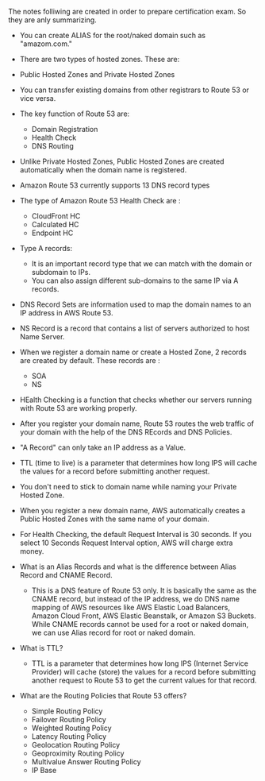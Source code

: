The notes folliwing are created in order to prepare certification exam. So they are anly summarizing.

* You can create ALIAS for the root/naked domain such as "amazom.com."

* There are two types of hosted zones. These are:
 - Public Hosted Zones and Private Hosted Zones

* You can transfer existing domains from other registrars to Route 53 or vice versa.

* The key function of  Route 53 are:
  - Domain Registration
  - Health Check
  - DNS Routing

* Unlike Private Hosted Zones, Public Hosted Zones are created automatically when the domain name is registered.

* Amazon Route 53 currently supports 13 DNS record types 

* The type of Amazon Route 53 Health Check are :
  - CloudFront HC
  - Calculated HC
  - Endpoint HC

* Type A records:
  - It is an important record type that we can match with the domain or subdomain to IPs.
  - You can also assign different sub-domains to the same IP via A records.

* DNS Record Sets are information used to map the domain names to an IP address in AWS Route 53.

* NS Record is a record that contains a list of servers authorized to host Name Server.

* When we register a domain name or create a Hosted Zone, 2 records are created by default. These records are :
  - SOA
  - NS

* HEalth Checking is a function that checks whether our servers running with Route 53 are working properly.

* After you register your domain name, Route 53 routes the web traffic of your domain with the help of the DNS REcords and DNS Policies.

* "A Record" can only take an IP address as a Value.

* TTL (time to live) is a parameter that determines how long IPS will cache the values for a record before submitting another request.

* You don't need to stick to domain name while naming your Private Hosted Zone.

* When you register a new domain name, AWS automatically creates a Public Hosted Zones with the same name of your domain.

* For Health Checking, the default Request Interval is 30 seconds. If you select 10 Seconds Request Interval option, AWS will charge extra money.

* What is an Alias Records and what is the difference between Alias Record and CNAME Record.
  - This is a DNS feature of Route 53 only. It is basically the same as the CNAME record, but instead of the IP address, we do DNS name mapping of AWS resources like AWS Elastic Load Balancers, Amazon Cloud Front, AWS Elastic Beanstalk, or Amazon S3 Buckets. While CNAME records cannot be used for a root or naked domain, we can use Alias record for root or naked domain.

* What is TTL?
  - TTL is a parameter that determines how long IPS (Internet Service Provider) will cache (store) the values for a record before submitting another request to Route 53 to get the current values for that record.

* What are the Routing Policies that Route 53 offers?
  - Simple Routing Policy
  - Failover Routing Policy
  - Weighted Routing Policy
  - Latency Routing Policy
  - Geolocation Routing Policy
  - Geoproximity Routing Policy
  - Multivalue Answer Routing Policy
  - IP Base